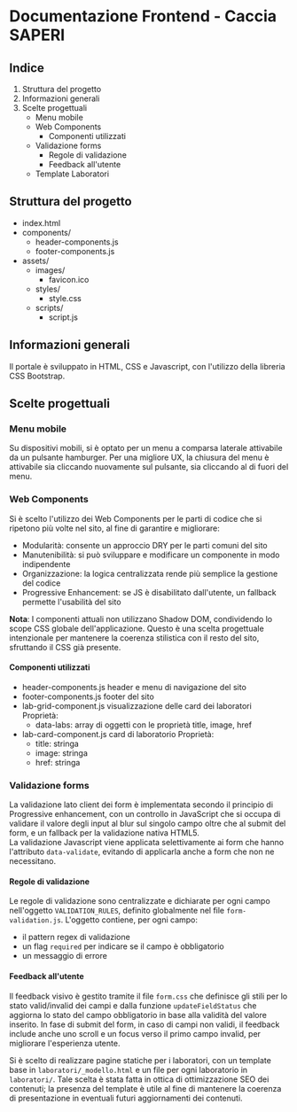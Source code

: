 # Documentazione Frontend - Caccia SAPERI

## Indice

1. Struttura del progetto
2. Informazioni generali
3. Scelte progettuali
    - Menu mobile
    - Web Components
      - Componenti utilizzati
    - Validazione forms
      - Regole di validazione
      - Feedback all'utente
    - Template Laboratori

## Struttura del progetto

- index.html
- components/
    - header-components.js
    - footer-components.js
- assets/
    - images/
        - favicon.ico
    - styles/
        - style.css
    - scripts/
        - script.js


## Informazioni generali

Il portale è sviluppato in HTML, CSS e Javascript, con l'utilizzo della libreria CSS Bootstrap.

## Scelte progettuali

### Menu mobile

Su dispositivi mobili, si è optato per un menu a comparsa laterale attivabile da un pulsante hamburger.
Per una migliore UX, la chiusura del menu è attivabile sia cliccando nuovamente sul pulsante, sia cliccando al di fuori del menu.

### Web Components

Si è scelto l'utilizzo dei Web Components per le parti di codice che si ripetono più volte nel sito, al fine di garantire e migliorare:

- Modularità: consente un approccio DRY per le parti comuni del sito
- Manutenibilità: si può sviluppare e modificare un componente in modo indipendente
- Organizzazione: la logica centralizzata rende più semplice la gestione del codice
- Progressive Enhancement: se JS è disabilitato dall'utente, un fallback permette l'usabilità del sito

**Nota**: I componenti attuali non utilizzano Shadow DOM, condividendo lo scope CSS globale dell'applicazione. Questo è una scelta progettuale intenzionale per mantenere la coerenza stilistica con il resto del sito, sfruttando il CSS già presente.

#### Componenti utilizzati

- header-components.js
  header e menu di navigazione del sito
- footer-components.js
  footer del sito
- lab-grid-component.js
  visualizzazione delle card dei laboratori
  Proprietà:
  - data-labs: array di oggetti con le proprietà title, image, href
- lab-card-component.js
  card di laboratorio
  Proprietà:
  - title: stringa
  - image: stringa
  - href: stringa

<!-- TODO:
### Gestione Javascript disabilitato

Per garantire una migliore esperienza utente, è stato implementato un sistema di fallback per la visualizzazione del sito quando il Javascript è disabilitato, utilizzando il tag `<noscript>` per i contenuti dinamici, quali i web components. Questo approccio consente di garantire una visualizzazione completa del sito anche in presenza di limitazioni imposte dall'utente. Inoltre, permette di mantenere un'indicizzazione completa del sito da parte dei motori di ricerca.

### Creazione altri componenti
- form-component.js
  centralizzazione della validazione lato client, dell'invio dati, della gestione feedback
- cta-component.js
  centralizzazione stile CTA
- faq-component.js
  centralizzazione stile FAQ
-->

### Validazione forms

La validazione lato client dei form è implementata secondo il principio di Progressive enhancement, con un controllo in JavaScript che si occupa di validare il valore degli input al blur sul singolo campo oltre che al submit del form, e un fallback per la validazione nativa HTML5.  
La validazione Javascript viene applicata selettivamente ai form che hanno l'attributo `data-validate`, evitando di applicarla anche a form che non ne necessitano.

#### Regole di validazione

Le regole di validazione sono centralizzate e dichiarate per ogni campo nell'oggetto `VALIDATION_RULES`, definito globalmente nel file `form-validation.js`. L'oggetto contiene, per ogni campo: 
- il pattern regex di validazione
- un flag `required` per indicare se il campo è obbligatorio
- un messaggio di errore

#### Feedback all'utente

Il feedback visivo è gestito tramite il file `form.css` che definisce gli stili per lo stato valid/invalid dei campi e dalla funzione `updateFieldStatus` che aggiorna lo stato del campo obbligatorio in base alla validità del valore inserito.
In fase di submit del form, in caso di campi non validi, il feedback include anche uno scroll e un focus verso il primo campo invalid, per migliorare l'esperienza utente.

Si è scelto di realizzare pagine statiche per i laboratori, con un template base in `laboratori/_modello.html` e un file per ogni laboratorio in `laboratori/`. Tale scelta è stata fatta in ottica di ottimizzazione SEO dei contenuti; la presenza del template è utile al fine di mantenere la coerenza di presentazione in eventuali futuri aggiornamenti dei contenuti.
